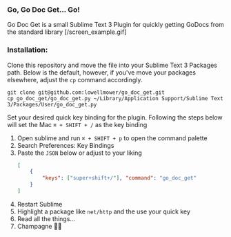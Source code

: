 ### Go, Go Doc Get... Go!
Go Doc Get is a small Sublime Text 3 Plugin for quickly getting GoDocs from the standard library
[/screen_example.gif]
### Installation:
Clone this repository and move the file into your Sublime Text 3 Packages path. Below is the default, however, if you've move your packages elsewhere, adjust the `cp` command accordingly.
```
git clone git@github.com:lowellmower/go_doc_get.git
cp go_doc_get/go_doc_get.py ~/Library/Application Support/Sublime Text 3/Packages/User/go_doc_get.py
```

Set your desired quick key binding for the plugin. Following the steps below will set the Mac `⌘ + SHIFT + /` as the key binding

1. Open sublime and run `⌘ + SHIFT + p` to open the command palette
2. Search Preferences: Key Bindings
3. Paste the `JSON` below or adjust to your liking
	```JSON
	[
		{
			"keys": ["super+shift+/"], "command": "go_doc_get"
		}
	]
	```
4. Restart Sublime
5. Highlight a package like `net/http` and the use your quick key
6. Read all the things...
7. Champagne 🍾🥂
